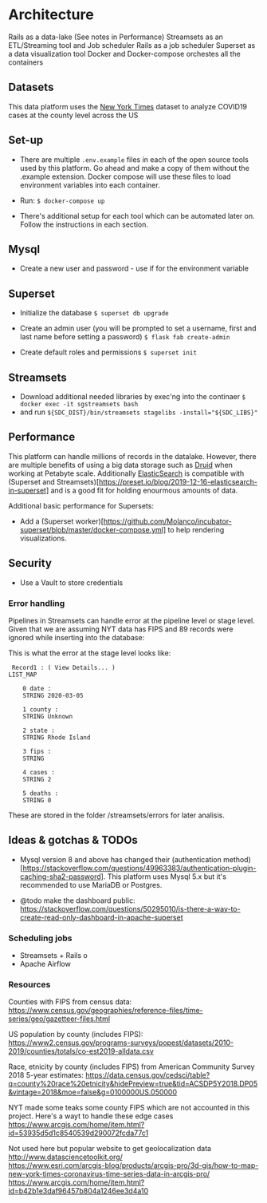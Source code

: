 # Architecture
Rails as a data-lake (See notes in Performance)
Streamsets as an ETL/Streaming tool and Job scheduler
Rails as a job scheduler
Superset as a data visualization tool
Docker and Docker-compose orchestes all the containers

## Datasets

This data platform uses the [New York Times](https://github.com/nytimes/covid-19-data) dataset to analyze COVID19 cases at the county level across the US

## Set-up

* There are multiple `.env.example` files in each of the open source tools used by this platform. Go ahead and make a copy of them without the .example extension. Docker compose will use these files to load environment variables into each container.

* Run: `$ docker-compose up`

* There's additional setup for each tool which can be automated later on. Follow the instructions in each section.

## Mysql

* Create a new user and password - use if for the environment variable

## Superset


* Initialize the database `$ superset db upgrade`

* Create an admin user (you will be prompted to set a username, first and last name before setting a password) `$ flask fab create-admin`

* Create default roles and permissions `$ superset init`

## Streamsets

* Download additional needed libraries by exec'ng into the continaer `$ docker exec -it sgstreamsets bash`
* and run `${SDC_DIST}/bin/streamsets stagelibs -install="${SDC_LIBS}"`


## Performance

This platform can handle millions of records in the datalake. However, there are multiple benefits of using a big data storage such as [Druid](https://medium.com/airbnb-engineering/druid-airbnb-data-platform-601c312f2a4c) when  working at Petabyte scale. Additionally [ElasticSearch](https://www.elastic.co/guide/en/elasticsearch/reference/current/docker.html) is compatible with (Superset and Streamsets)[https://preset.io/blog/2019-12-16-elasticsearch-in-superset] and is a good fit for holding enourmous amounts of data.

Additional basic performance for Supersets:

* Add a (Superset worker)[https://github.com/Molanco/incubator-superset/blob/master/docker-compose.yml] to help rendering visualizations.

## Security

* Use a Vault to store credentials

### Error handling 

Pipelines in Streamsets can handle error at the pipeline level or stage level. Given that we are assuming NYT data has FIPS and 89 records were ignored while inserting into the database: 

This is what the error at the stage level looks like:

```
 Record1 : ( View Details... )
LIST_MAP

    0 date :
    STRING 2020-03-05

    1 county :
    STRING Unknown

    2 state :
    STRING Rhode Island

    3 fips :
    STRING

    4 cases :
    STRING 2

    5 deaths :
    STRING 0
```

These are stored in the folder /streamsets/errors for later analisis.
## Ideas & gotchas & TODOs

* Mysql version 8 and above has changed their (authentication method)[https://stackoverflow.com/questions/49963383/authentication-plugin-caching-sha2-password]. This platform uses Mysql 5.x but it's recommended to use MariaDB or Postgres.


* @todo make the dashboard public: https://stackoverflow.com/questions/50295010/is-there-a-way-to-create-read-only-dashboard-in-apache-superset


### Scheduling jobs

* Streamsets + Rails
o
* Apache Airflow

### Resources

Counties with FIPS from census data: https://www.census.gov/geographies/reference-files/time-series/geo/gazetteer-files.html 

US population by county (includes FIPS): https://www2.census.gov/programs-surveys/popest/datasets/2010-2019/counties/totals/co-est2019-alldata.csv

Race, etnicity by county (includes FIPS) from American Community Survey 2018 5-year estimates: https://data.census.gov/cedsci/table?q=county%20race%20etnicity&hidePreview=true&tid=ACSDP5Y2018.DP05&vintage=2018&moe=false&g=0100000US.050000


NYT made some teaks some county FIPS which are not accounted in this project. Here's a wayt to handle these edge cases https://www.arcgis.com/home/item.html?id=53935d5d1c8540539d290072fcda77c1


Not used here but popular website to get geolocalization data http://www.datasciencetoolkit.org/	
	https://www.esri.com/arcgis-blog/products/arcgis-pro/3d-gis/how-to-map-new-york-times-coronavirus-time-series-data-in-arcgis-pro/
	https://www.arcgis.com/home/item.html?id=b42b1e3daf96457b804a1246ee3d4a10